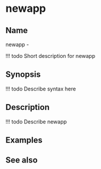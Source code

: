 

# newapp


## Name
newapp - 

<!-- prettier-ignore -->
!!! todo
     Short description for newapp

## Synopsis
<!-- prettier-ignore -->
!!! todo
    Describe syntax here

## Description
<!-- prettier-ignore -->
!!! todo
    Describe newapp

## Examples

## See also

